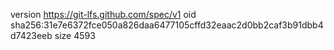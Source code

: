 version https://git-lfs.github.com/spec/v1
oid sha256:31e7e6372fce050a826daa6477105cffd32eaac2d0bb2caf3b91dbb4d7423eeb
size 4593
